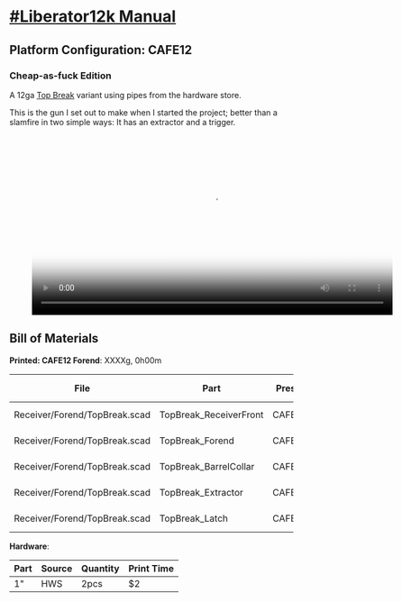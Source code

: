 # [\#Liberator12k Manual](../../index.html)
## Platform Configuration: CAFE12
### Cheap-as-fuck Edition
A 12ga [Top Break](TopBreak.html) variant using pipes from the hardware store.

This is the gun I set out to make when I started the project; better than a
slamfire in two simple ways: It has an extractor and a trigger.

<!-- blank line -->
<figure class="video_container">
  <video width="640" loop="true" preload="auto" controls="false" allowfullscreen="true" poster="Frame.png">
    <source src="Frame.mp4" type="video/mp4">
  </video>
</figure>
<!-- blank line -->

Bill of Materials
-----------------
**Printed: CAFE12 Forend**: XXXXg, 0h00m

| File                          | Part                    | Preset | Print Settings | Filament Used | Print Time |
|-------------------------------|-------------------------|--------|----------------|---------------|------------|
| Receiver/Forend/TopBreak.scad | TopBreak_ReceiverFront  | CAFE12 | Standard       | -mm           | -h-m       |
| Receiver/Forend/TopBreak.scad | TopBreak_Forend         | CAFE12 | Standard       | -mm           | -h-m       |
| Receiver/Forend/TopBreak.scad | TopBreak_BarrelCollar   | CAFE12 | Standard       | -mm           | -h-m       |
| Receiver/Forend/TopBreak.scad | TopBreak_Extractor      | CAFE12 | Standard       | -mm           | -h-m       |
| Receiver/Forend/TopBreak.scad | TopBreak_Latch          | CAFE12 | Standard       | -mm           | -h-m       |

**Hardware**:

| Part                                      | Source             | Quantity | Print Time |
|-------------------------------------------|--------------------|----------|------------|
| 1"                                       | HWS                | 2pcs     | $2         |
